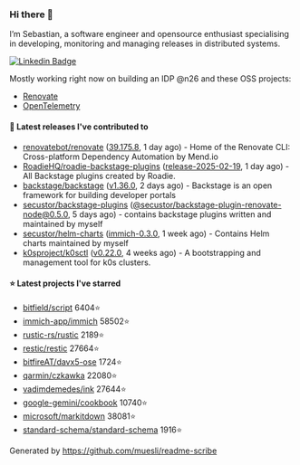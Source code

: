 ### Hi there 👋

I’m Sebastian, a software engineer and opensource enthusiast specialising in developing, monitoring and managing releases in distributed systems.    

[![Linkedin Badge](https://img.shields.io/badge/-LinkedIn-blue?style=flat&logo=Linkedin&logoColor=white&link=https://www.linkedin.com/in/sebastian-poxhofer/)](https://www.linkedin.com/in/sebastian-poxhofer/)

Mostly working right now on building an IDP @n26 and these OSS projects:
- [Renovate](https://github.com/renovatebot/renovate)
- [OpenTelemetry](https://github.com/open-telemetry)



#### 🚀 Latest releases I've contributed to

- [renovatebot/renovate](https://github.com/renovatebot/renovate) ([39.175.8](https://github.com/renovatebot/renovate/releases/tag/39.175.8), 1 day ago) - Home of the Renovate CLI: Cross-platform Dependency Automation by Mend.io
- [RoadieHQ/roadie-backstage-plugins](https://github.com/RoadieHQ/roadie-backstage-plugins) ([release-2025-02-19](https://github.com/RoadieHQ/roadie-backstage-plugins/releases/tag/release-2025-02-19), 1 day ago) - All Backstage plugins created by Roadie.
- [backstage/backstage](https://github.com/backstage/backstage) ([v1.36.0](https://github.com/backstage/backstage/releases/tag/v1.36.0), 2 days ago) - Backstage is an open framework for building developer portals
- [secustor/backstage-plugins](https://github.com/secustor/backstage-plugins) ([@secustor/backstage-plugin-renovate-node@0.5.0](https://github.com/secustor/backstage-plugins/releases/tag/%40secustor/backstage-plugin-renovate-node%400.5.0), 5 days ago) - contains backstage plugins written and maintained by myself
- [secustor/helm-charts](https://github.com/secustor/helm-charts) ([immich-0.3.0](https://github.com/secustor/helm-charts/releases/tag/immich-0.3.0), 1 week ago) - Contains Helm charts maintained by myself
- [k0sproject/k0sctl](https://github.com/k0sproject/k0sctl) ([v0.22.0](https://github.com/k0sproject/k0sctl/releases/tag/v0.22.0), 4 weeks ago) - A bootstrapping and management tool for k0s clusters.

#### ⭐ Latest projects I've starred

- [bitfield/script](https://github.com/bitfield/script) 6404⭐
- [immich-app/immich](https://github.com/immich-app/immich) 58502⭐
- [rustic-rs/rustic](https://github.com/rustic-rs/rustic) 2189⭐
- [restic/restic](https://github.com/restic/restic) 27664⭐
- [bitfireAT/davx5-ose](https://github.com/bitfireAT/davx5-ose) 1724⭐
- [qarmin/czkawka](https://github.com/qarmin/czkawka) 22080⭐
- [vadimdemedes/ink](https://github.com/vadimdemedes/ink) 27644⭐
- [google-gemini/cookbook](https://github.com/google-gemini/cookbook) 10740⭐
- [microsoft/markitdown](https://github.com/microsoft/markitdown) 38081⭐
- [standard-schema/standard-schema](https://github.com/standard-schema/standard-schema) 1916⭐



Generated by https://github.com/muesli/readme-scribe
